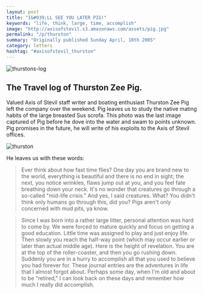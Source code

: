 ```yaml
---
layout: post
title: "I&#039;LL SEE YOU LATER PIG!"
keywords: "life, think, large, time, accomplish"
image: "http://axisofstevil.s3.amazonaws.com/assets/pig.jpg"
permalink: "/p/thurston"
summary: "Originally published Sunday April, 10th 2005"
category: letters
hashtag: "#axisofstevil_thurston"
---
```


![thurstons-log](http://axisofstevil.s3.amazonaws.com/assets/Thurstonbanner.jpg)

The Travel log of Thurston Zee Pig.
------------------

Valued Axis of Stevil staff writer and boating enthusiast Thurston Zee Pig left the company over the weekend. Pig leaves us to study the native mating habits of the large breasted Sus scrofa. This photo was the last image captured of Pig before he dove into the water and swam to points unknown. Pig promises in the future, he will write of his exploits to the Axis of Stevil offices.

![thurston](http://axisofstevil.s3.amazonaws.com/assets/pig.jpg)

He leaves us with these words:

> Ever think about how fast time flies? One day you are brand new to the world, everything is beautiful and there is no end in sight; the next, you notice wrinkles, flaws jump out at you, and you feel fate breathing down your neck. It's no wonder that creatures go through a so-called "mid-life crisis." And yes, I said creatures. What? You didn't think only humans go through this, did you? Pigs aren't only concerned with mud pits, ya know.

> Since I was born into a rather large litter, personal attention was hard to come by. We were forced to mature quickly and focus on getting a good education. Little time was assigned to play and just enjoy life. Then slowly you reach the half-way point (which may occur earlier or later than actual middle age). Here is the height of revelation. You are at the top of the roller-coaster, and then you go rushing down. Suddenly you are in a hurry to accomplish all that you used to believe you had forever for. These journal entries are the adventures in life that I almost forgot about. Perhaps some day, when I'm old and about to be "retired," I can look back on these days and remember how much I really did accomplish.
